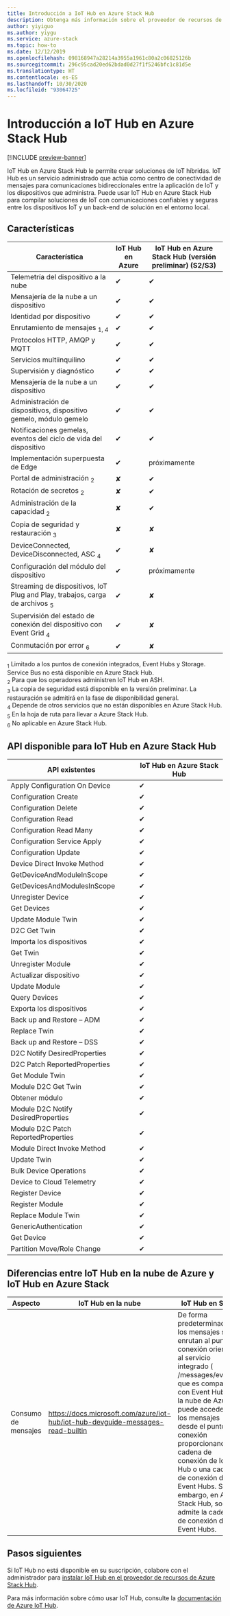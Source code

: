 ```yaml
---
title: Introducción a IoT Hub en Azure Stack Hub
description: Obtenga más información sobre el proveedor de recursos de IoT Hub en Azure Stack Hub.
author: yiyiguo
ms.author: yiygu
ms.service: azure-stack
ms.topic: how-to
ms.date: 12/12/2019
ms.openlocfilehash: 098168947a28214a3955a1961c80a2c06825126b
ms.sourcegitcommit: 296c95cad20ed62bdad0d27f1f5246bfc1c81d5e
ms.translationtype: HT
ms.contentlocale: es-ES
ms.lasthandoff: 10/30/2020
ms.locfileid: "93064725"
---
```

# <a name="overview-of-iot-hub-on-azure-stack-hub"></a>Introducción a IoT Hub en Azure Stack Hub

[!INCLUDE [preview-banner](../includes/iot-hub-preview.md)]

IoT Hub en Azure Stack Hub le permite crear soluciones de IoT híbridas. IoT Hub es un servicio administrado que actúa como centro de conectividad de mensajes para comunicaciones bidireccionales entre la aplicación de IoT y los dispositivos que administra. Puede usar IoT Hub en Azure Stack Hub para compilar soluciones de IoT con comunicaciones confiables y seguras entre los dispositivos IoT y un back-end de solución en el entorno local.

## <a name="features"></a>Características

| Característica | IoT Hub en Azure | IoT Hub en Azure Stack Hub (versión preliminar) (S2/S3) |
|-|-|-|
|Telemetría del dispositivo a la nube| ✔ | ✔ |
|Mensajería de la nube a un dispositivo| ✔ | ✔ |
|Identidad por dispositivo| ✔ | ✔ |
|Enrutamiento de mensajes <sub>1</sub><sub>, 4</sub>| ✔ | ✔ |
|Protocolos HTTP, AMQP y MQTT| ✔ | ✔ |
|Servicios multiinquilino| ✔ | ✔ |
|Supervisión y diagnóstico| ✔ | ✔ |
|Mensajería de la nube a un dispositivo| ✔ | ✔ |
|Administración de dispositivos, dispositivo gemelo, módulo gemelo| ✔ | ✔ |
|Notificaciones gemelas, eventos del ciclo de vida del dispositivo| ✔ | ✔ |
|Implementación superpuesta de Edge| ✔ | próximamente |
|Portal de administración <sub>2</sub>| ✘ | ✔ |
|Rotación de secretos <sub>2</sub>| ✘ | ✔ |
|Administración de la capacidad <sub>2</sub>| ✘ | ✔ |
|Copia de seguridad y restauración <sub>3</sub>| ✘ | ✘ |
|DeviceConnected, DeviceDisconnected, ASC <sub>4</sub>| ✔ | ✘ |
|Configuración del módulo del dispositivo| ✔ | próximamente |
|Streaming de dispositivos, IoT Plug and Play, trabajos, carga de archivos <sub>5</sub>| ✔ | ✘ |
|Supervisión del estado de conexión del dispositivo con Event Grid <sub>4</sub>| ✔ | ✘ |
|Conmutación por error <sub>6</sub>| ✔ | ✘ |

<sub>1</sub> Limitado a los puntos de conexión integrados, Event Hubs y Storage. Service Bus no está disponible en Azure Stack Hub.  
<sub>2</sub> Para que los operadores administren IoT Hub en ASH.  
<sub>3</sub> La copia de seguridad está disponible en la versión preliminar. La restauración se admitirá en la fase de disponibilidad general.  
<sub>4</sub> Depende de otros servicios que no están disponibles en Azure Stack Hub.  
<sub>5</sub> En la hoja de ruta para llevar a Azure Stack Hub.  
<sub>6</sub> No aplicable en Azure Stack Hub.  

## <a name="api-available-for-iot-hub-on-azure-stack-hub"></a>API disponible para IoT Hub en Azure Stack Hub

|API existentes|IoT Hub en Azure Stack Hub|
|-|-|
|Apply Configuration On Device| ✔ |
| Configuration Create | ✔ |
| Configuration Delete | ✔ |
| Configuration Read | ✔ |
|Configuration Read Many| ✔ |
|Configuration Service Apply|  ✔ |
|Configuration Update|  ✔ |
|Device Direct Invoke Method|  ✔ |
|GetDeviceAndModuleInScope|  ✔ |
|GetDevicesAndModulesInScope| ✔ |
|Unregister Device| ✔ |
|Get Devices| ✔ |
|Update Module Twin| ✔ |
|D2C Get Twin| ✔ |
|Importa los dispositivos| ✔ |
|Get Twin| ✔ |
|Unregister Module| ✔ |
|Actualizar dispositivo| ✔ |
|Update Module| ✔ |
|Query Devices| ✔ |
|Exporta los dispositivos| ✔ |
|Back up and Restore – ADM| ✔ |
|Replace Twin| ✔ |
|Back up and Restore – DSS| ✔ |
|D2C Notify DesiredProperties| ✔ |
|D2C Patch ReportedProperties| ✔ |
|Get Module Twin| ✔ |
|Module D2C Get Twin| ✔ |
|Obtener módulo| ✔ |
|Module D2C Notify DesiredProperties| ✔ |
|Module D2C Patch ReportedProperties| ✔ |
|Module Direct Invoke Method| ✔ |
|Update Twin| ✔ |
|Bulk Device Operations| ✔ |
|Device to Cloud Telemetry| ✔ |
|Register Device| ✔ |
|Register Module| ✔ |
|Replace Module Twin| ✔ |
|GenericAuthentication| ✔ |
|Get Device| ✔ |
|Partition Move/Role Change| ✔ |

## <a name="differences-between-iot-hub-on-azure-cloud-and-iot-hub-on-azure-stack"></a>Diferencias entre IoT Hub en la nube de Azure y IoT Hub en Azure Stack

| Aspecto | IoT Hub en la nube | IoT Hub en Stack |
|-|-|-|
| Consumo de mensajes | https://docs.microsoft.com/azure/iot-hub/iot-hub-devguide-messages-read-builtin |De forma predeterminada, los mensajes se enrutan al punto de conexión orientado al servicio integrado ( /messages/events), que es compatible con Event Hubs. En la nube de Azure, puede acceder a los mensajes desde el punto de conexión proporcionando la cadena de conexión de IoT Hub o una cadena de conexión de Event Hubs. Sin embargo, en Azure Stack Hub, solo se admite la cadena de conexión de Event Hubs. |

## <a name="next-steps"></a>Pasos siguientes

Si IoT Hub no está disponible en su suscripción, colabore con el administrador para [instalar IoT Hub en el proveedor de recursos de Azure Stack Hub](../operator/iot-hub-rp-overview.md).

Para más información sobre cómo usar IoT Hub, consulte la [documentación de Azure IoT Hub](/azure/iot-hub/).

